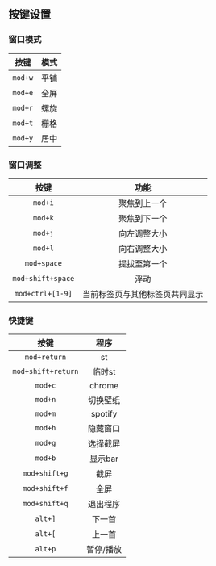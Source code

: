 ## 按键设置

### 窗口模式

|   按键  | 模式 |
|:-------:|:----:|
| `mod+w` | 平铺 |
| `mod+e` | 全屏 |
| `mod+r` | 螺旋 |
| `mod+t` | 栅格 |
| `mod+y` | 居中 |

### 窗口调整

|        按键       |              功能              |
|:-----------------:|:------------------------------:|
|      `mod+i`      |          聚焦到上一个          |
|      `mod+k`      |          聚焦到下一个          |
|      `mod+j`      |          向左调整大小          |
|      `mod+l`      |          向右调整大小          |
|    `mod+space`    |          提拔至第一个          |
| `mod+shift+space` |              浮动              |
|  `mod+ctrl+[1-9]` | 当前标签页与其他标签页共同显示 |

### 快捷键

|        按键        |    程序   |
|:------------------:|:---------:|
|    `mod+return`    |     st    |
| `mod+shift+return` |   临时st  |
|       `mod+c`      |   chrome  |
|       `mod+n`      |  切换壁纸 |
|       `mod+m`      |  spotify  |
|       `mod+h`      |  隐藏窗口 |
|       `mod+g`      |  选择截屏 |
|       `mod+b`      |  显示bar  |
|    `mod+shift+g`   |    截屏   |
|    `mod+shift+f`   |    全屏   |
|    `mod+shift+q`   |  退出程序 |
|       `alt+]`      |   下一首  |
|       `alt+[`      |   上一首  |
|       `alt+p`      | 暂停/播放 |


